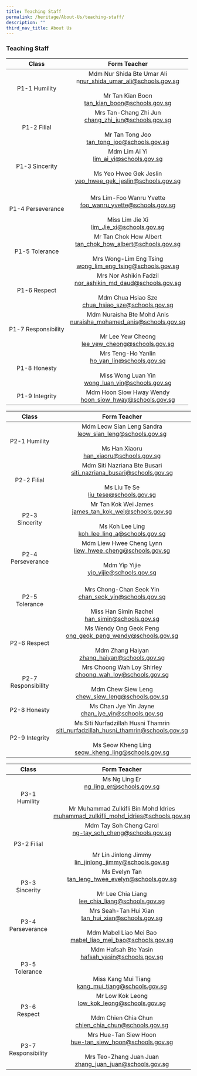 ```yaml
---
title: Teaching Staff
permalink: /heritage/About-Us/teaching-staff/
description: ""
third_nav_title: About Us
---
```

### Teaching Staff

| Class | Form Teacher |
|:---:|:---:|
| P1-1 Humility | Mdm Nur Shida Bte Umar Ali <br>n[nur\_shida\_umar\_ali@schools.gov.sg](mailto:nur_shida_umar_ali@schools.gov.sg)<br><br>Mr Tan Kian Boon <br>[tan\_kian\_boon@schools.gov.sg](mailto:tan_kian_boon@schools.gov.sg)<br> |
| P1-2 Filial | Mrs Tan-Chang Zhi Jun <br>[chang\_zhi\_jun@schools.gov.sg](mailto:chang_zhi_jun@schools.gov.sg)<br><br>Mr Tan Tong Joo <br>[tan\_tong\_joo@schools.gov.sg](mailto:tan_tong_joo@schools.gov.sg)<br> |
| P1-3 Sincerity | Mdm Lim Ai Yi <br>[lim\_ai\_yi@schools.gov.sg](mailto:lim_ai_yi@schools.gov.sg)<br><br>Ms Yeo Hwee Gek Jeslin <br>[yeo\_hwee\_gek\_jeslin@schools.gov.sg](mailto:yeo_hwee_gek_jeslin@schools.gov.sg)<br> |
| P1-4 Perseverance | <br>Mrs Lim-Foo Wanru Yvette<br>[foo\_wanru\_yvette@schools.gov.sg](mailto:foo_wanru_yvette@schools.gov.sg)<br><br>Miss Lim Jie Xi <br>[lim\_Jie\_xi@schools.gov.sg](mailto:lim_Jie_xi@schools.gov.sg)<br> |
| P1-5 Tolerance | Mr Tan Chok How Albert <br>[tan\_chok\_how\_albert@schools.gov.sg](mailto:tan_chok_how_albert@schools.gov.sg)<br><br>Mrs Wong-Lim Eng Tsing <br>[wong\_lim\_eng\_tsing@schools.gov.sg](mailto:wong_lim_eng_tsing@schools.gov.sg)<br> |
| P1-6 Respect | Mrs Nor Ashikin Fadzil<br>[nor\_ashikin\_md\_daud@schools.gov.sg](mailto:nor_ashikin_md_daud@schools.gov.sg)<br><br>Mdm Chua Hsiao Sze <br>[chua\_hsiao\_sze@schools.gov.sg](mailto:chua_hsiao_sze@schools.gov.sg)<br> |
| P1-7 Responsibility | Mdm Nuraisha Bte Mohd Anis<br>[nuraisha\_mohamed\_anis@schools.gov.sg](mailto:nuraisha_mohamed_anis@schools.gov.sg)<br><br>Mr Lee Yew Cheong<br>[lee\_yew\_cheong@schools.gov.sg](mailto:lee_yew_cheong@schools.gov.sg)<br> |
| P1-8 Honesty | Mrs Teng-Ho Yanlin<br>[ho\_yan\_lin@schools.gov.sg](mailto:ho_yan_lin@schools.gov.sg)<br><br>Miss Wong Luan Yin <br>[wong\_luan\_yin@schools.gov.sg](mailto:wong_luan_yin@schools.gov.sg)<br> |
| P1-9 Integrity | Mdm Hoon Siow Hway Wendy <br>[hoon\_siow\_hway@schools.gov.sg](mailto:hoon_siow_hway@schools.gov.sg) |

| Class | Form Teacher |
|:---:|:---:|
| P2-1 Humility | Mdm Leow Sian Leng Sandra <br>[leow\_sian\_leng@schools.gov.sg](mailto:leow_sian_leng@schools.gov.sg)<br><br>Ms Han Xiaoru<br>[han\_xiaoru@schools.gov.sg](mailto:han_xiaoru@schools.gov.sg)<br> |
| P2-2 Filial | Mdm Siti Nazriana Bte Busari<br>[siti\_nazriana\_busari@schools.gov.sg](mailto:siti_nazriana_busari@schools.gov.sg)<br><br>Ms Liu Te Se <br>[liu\_tese@schools.gov.sg](mailto:liu_tese@schools.gov.sg)<br> |
| P2-3 Sincerity | Mr Tan Kok Wei James<br>[james\_tan\_kok\_wei@schools.gov.sg](mailto:james_tan_kok_wei@schools.gov.sg)<br><br>Ms Koh Lee Ling <br>[koh\_lee\_ling\_a@schools.gov.sg](mailto:koh_lee_ling_a@schools.gov.sg)<br> |
| P2-4 Perseverance | Mdm Liew Hwee Cheng Lynn<br>[liew\_hwee\_cheng@schools.gov.sg](mailto:liew_hwee_cheng@schools.gov.sg) <br><br>Mdm Yip Yijie <br>[yip\_yijie@schools.gov.sg](mailto:yip_yijie@schools.gov.sg)<br> |
| P2-5 Tolerance | <br>Mrs Chong-Chan Seok Yin <br>[chan\_seok\_yin@schools.gov.sg](mailto:chan_seok_yin@schools.gov.sg)<br><br>Miss Han Simin Rachel<br>[han\_simin@schools.gov.sg](mailto:han_simin@schools.gov.sg) |
| P2-6 Respect | Ms Wendy Ong Geok Peng<br>[ong\_geok\_peng\_wendy@schools.gov.sg](mailto:ong_geok_peng_wendy@schools.gov.sg)<br><br>Mdm Zhang Haiyan <br>[zhang\_haiyan@schools.gov.sg](mailto:zhang_haiyan@schools.gov.sg) <br> |
| P2-7 Responsibility | Mrs Choong Wah Loy Shirley<br>[choong\_wah\_loy@schools.gov.sg](mailto:choong_wah_loy@schools.gov.sg) <br><br>Mdm Chew Siew Leng <br>[chew\_siew\_leng@schools.gov.sg](mailto:chew_siew_leng@schools.gov.sg)<br> |
| P2-8 Honesty | Ms Chan Jye Yin Jayne <br>[chan\_jye\_yin@schools.gov.sg](mailto:chan_jye_yin@schools.gov.sg)<br> |
| P2-9 Integrity | Ms Siti Nurfadzillah Husni Thamrin<br>[siti\_nurfadzillah\_husni\_thamrin@schools.gov.sg](mailto:siti_nurfadzillah_husni_thamrin@schools.gov.sg)<br><br>Ms Seow Kheng Ling<br>[seow\_kheng\_ling@schools.gov.sg](mailto:seow_kheng_ling@schools.gov.sg) |

| Class | Form Teacher |
|:---:|:---:|
| P3-1 Humility | Ms Ng Ling Er <br>[ng\_ling\_er@schools.gov.sg](mailto:ng_ling_er@schools.gov.sg)<br><br><br>Mr Muhammad Zulkifli Bin Mohd Idries <br>[muhammad\_zulkifli\_mohd\_idries@schools.gov.sg](mailto:muhammad_zulkifli_mohd_idries@schools.gov.sg)<br> |
| P3-2 Filial | Mdm Tay Soh Cheng Carol <br>[ng-tay\_soh\_cheng@schools.gov.sg](mailto:ng-tay_soh_cheng@schools.gov.sg)<br><br><br>Mr Lin Jinlong Jimmy<br>[lin\_jinlong\_jimmy@schools.gov.sg](mailto:lin_jinlong_jimmy@schools.gov.sg)<br> |
| P3-3 Sincerity | Ms Evelyn Tan<br>[tan\_leng\_hwee\_evelyn@schools.gov.sg](mailto:tan_leng_hwee_evelyn@schools.gov.sg)<br><br>Mr Lee Chia Liang<br>[lee\_chia\_liang@schools.gov.sg](mailto:lee_chia_liang@schools.gov.sg)<br> |
| P3-4 Perseverance | Mrs Seah-Tan Hui Xian<br>[tan\_hui\_xian@schools.gov.sg](mailto:tan_hui_xian@schools.gov.sg)<br><br>Mdm Mabel Liao Mei Bao<br>[mabel\_liao\_mei\_bao@schools.gov.sg](mailto:mabel_liao_mei_bao@schools.gov.sg)<br> |
| P3-5 Tolerance | Mdm Hafsah Bte Yasin<br>[hafsah\_yasin@schools.gov.sg](mailto:hafsah_yasin@schools.gov.sg)<br><br><br>Miss Kang Mui Tiang<br>[kang\_mui\_tiang@schools.gov.sg](mailto:kang_mui_tiang@schools.gov.sg) |
| P3-6 Respect | Mr Low Kok Leong <br>[low\_kok\_leong@schools.gov.sg](mailto:low_kok_leong@schools.gov.sg)<br><br>Mdm Chien Chia Chun<br>[chien\_chia\_chun@schools.gov.sg](mailto:chien_chia_chun@schools.gov.sg)<br> |
| P3-7 Responsibility | Mrs Hue-Tan Siew Hoon <br>[hue-tan\_siew\_hoon@schools.gov.sg](mailto:hue-tan_siew_hoon@schools.gov.sg)<br><br>Mrs Teo-Zhang Juan Juan<br>[zhang\_juan\_juan@schools.gov.sg](mailto:zhang_juan_juan@schools.gov.sg) |